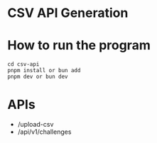 # CSV API Generation

# How to run the program

```
cd csv-api
pnpm install or bun add
pnpm dev or bun dev
```

# APIs

- /upload-csv
- /api/v1/challenges
